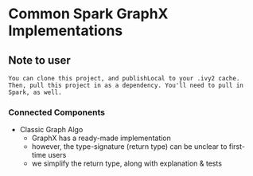 # Common Spark GraphX Implementations

## Note to user
`
You can clone this project, and publishLocal to your .ivy2 cache.
Then, pull this project in as a dependency. You'll need to pull in Spark, as well.
`

### Connected Components
* Classic Graph Algo
    * GraphX has a ready-made implementation
    * however, the type-signature (return type) can be unclear to first-time users
    * we simplify the return type, along with explanation & tests  